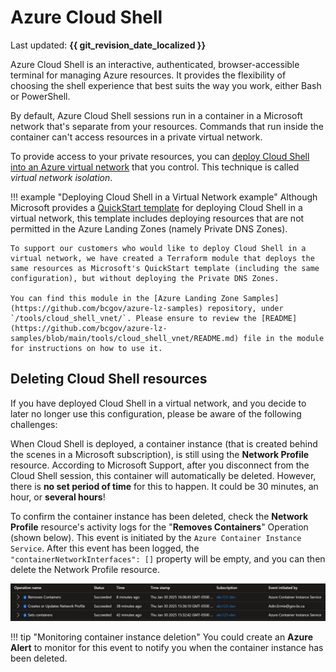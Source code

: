 # Azure Cloud Shell

Last updated: **{{ git_revision_date_localized }}**

Azure Cloud Shell is an interactive, authenticated, browser-accessible terminal for managing Azure resources. It provides the flexibility of choosing the shell experience that best suits the way you work, either Bash or PowerShell.

By default, Azure Cloud Shell sessions run in a container in a Microsoft network that's separate from your resources. Commands that run inside the container can't access resources in a private virtual network.

To provide access to your private resources, you can [deploy Cloud Shell into an Azure virtual network](https://learn.microsoft.com/en-us/azure/cloud-shell/vnet/overview) that you control. This technique is called _virtual network isolation_.

!!! example "Deploying Cloud Shell in a Virtual Network example"
    Although Microsoft provides a [QuickStart template](https://learn.microsoft.com/en-us/azure/cloud-shell/vnet/deployment) for deploying Cloud Shell in a virtual network, this template includes deploying resources that are not permitted in the Azure Landing Zones (namely Private DNS Zones).

    To support our customers who would like to deploy Cloud Shell in a virtual network, we have created a Terraform module that deploys the same resources as Microsoft's QuickStart template (including the same configuration), but without deploying the Private DNS Zones. 
    
    You can find this module in the [Azure Landing Zone Samples](https://github.com/bcgov/azure-lz-samples) repository, under `/tools/cloud_shell_vnet/`. Please ensure to review the [README](https://github.com/bcgov/azure-lz-samples/blob/main/tools/cloud_shell_vnet/README.md) file in the module for instructions on how to use it.

## Deleting Cloud Shell resources

If you have deployed Cloud Shell in a virtual network, and you decide to later no longer use this configuration, please be aware of the following challenges:

When Cloud Shell is deployed, a container instance (that is created behind the scenes in a Microsoft subscription), is still using the **Network Profile** resource. According to Microsoft Support, after you disconnect from the Cloud Shell session, this container will automatically be deleted. However, there is **no set period of time** for this to happen. It could be 30 minutes, an hour, or **several hours**!

To confirm the container instance has been deleted, check the **Network Profile** resource's activity logs for the "**Removes Containers**" Operation (shown below). This event is initiated by the `Azure Container Instance Service`. After this event has been logged, the `"containerNetworkInterfaces": []` property will be empty, and you can then delete the Network Profile resource.

![Azure Cloud Shell - Removes Containers Operation Event](../images/azure-cloud-shell-remove-containers-event.png "Azure Cloud Shell - Removes Containers Operation Event")

!!! tip "Monitoring container instance deletion"
    You could create an **Azure Alert** to monitor for this event to notify you when the container instance has been deleted.
